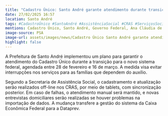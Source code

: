 ```yaml
---
title: "Cadastro Único: Santo André garante atendimento durante transição para novo sistema"
date: 27/02/2025 16:57
location: Santo André
tags: #CadastroÚnico #SantoAndré #AssistênciaSocial #CRAS #ServiçosSociais #GovernoMunicipal #Dataprev #AuxílioBrasil #PolíticasPúblicas #InclusãoSocial #abc360noticias
mentions: Cadastro Único, Santo André, Governo Federal, Ana Cláudia de Fabris, SUAS, CRAS, Alzira Franco, Centro, Cristiane, Marek, Utinga, Luzita, Caixa Econômica Federal, Dataprev.
image-source: PSA
image-url: assets/images/news/Cadastro Único Santo André garante atendimento durante transição para novo sistema.jpg
highlight: false
---
```


A Prefeitura de Santo André implementou um plano para garantir o atendimento do Cadastro Único durante a transição para o novo sistema federal, agendada entre 28 de fevereiro e 16 de março. A medida visa evitar interrupções nos serviços para as famílias que dependem do auxílio.

Segundo a Secretaria de Assistência Social, o cadastramento e atualização serão realizados off-line nos CRAS, por meio de tablets, com sincronização posterior. Em caso de falhas, o atendimento manual será mantido, e novas entrevistas domiciliares serão realizadas se houver problemas na importação de dados. A mudança transfere a gestão do sistema da Caixa Econômica Federal para a Dataprev.
